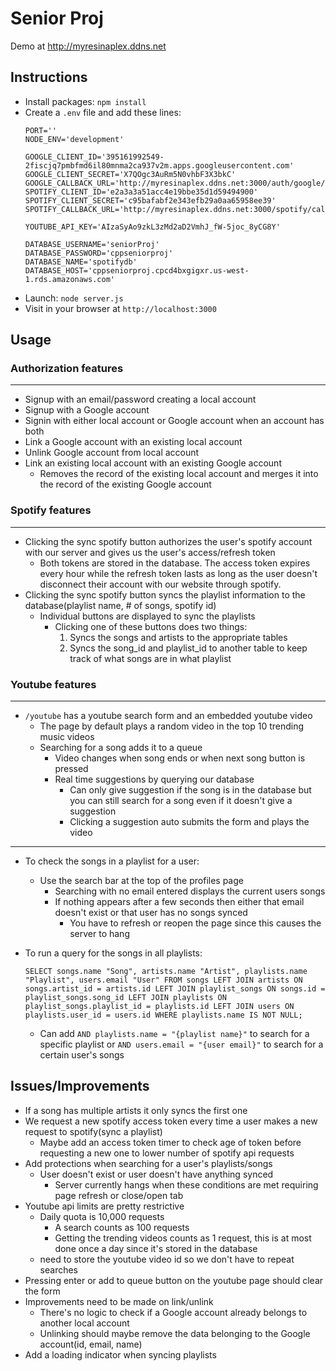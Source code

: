 
# Senior Proj

Demo at http://myresinaplex.ddns.net

## Instructions
- Install packages: `npm install`
- Create a `.env` file and add these lines:
    ```
    PORT=''
    NODE_ENV='development'

    GOOGLE_CLIENT_ID='395161992549-2fiscjq7pmbfmd6il80mnma2ca937v2m.apps.googleusercontent.com'
    GOOGLE_CLIENT_SECRET='X7QOgc3AuRm5N0vhbF3X3bkC'
    GOOGLE_CALLBACK_URL='http://myresinaplex.ddns.net:3000/auth/google/callback'
    SPOTIFY_CLIENT_ID='e2a3a3a51acc4e19bbe35d1d59494900'
    SPOTIFY_CLIENT_SECRET='c95bafabf2e343efb29a0aa65958ee39'
    SPOTIFY_CALLBACK_URL='http://myresinaplex.ddns.net:3000/spotify/callback'

    YOUTUBE_API_KEY='AIzaSyAo9zkL3zMd2aD2VmhJ_fW-5joc_8yCG8Y'

    DATABASE_USERNAME='seniorProj'
    DATABASE_PASSWORD='cppseniorproj'
    DATABASE_NAME='spotifydb'
    DATABASE_HOST='cppseniorproj.cpcd4bxgigxr.us-west-1.rds.amazonaws.com'
    ```
- Launch: `node server.js`
- Visit in your browser at `http://localhost:3000`

## Usage
### Authorization features
---

- Signup with an email/password creating a local account
- Signup with a Google account
- Signin with either local account or Google account when an account has both
- Link a Google account with an existing local account
- Unlink Google account from local account
- Link an existing local account with an existing Google account
    - Removes the record of the existing local account and merges it into the record of the existing Google account
### Spotify features
------
- Clicking the sync spotify button authorizes the user's spotify account with our server and gives us the user's access/refresh token
    - Both tokens are stored in the database. The access token expires every hour while the refresh token lasts as long as the user doesn't disconnect their account with our website through spotify.
- Clicking the sync spotify button syncs the playlist information to the database(playlist name, # of songs, spotify id)
    - Individual buttons are displayed to sync the playlists
        - Clicking one of these buttons does two things:
            1. Syncs the songs and artists to the appropriate tables
            2. Syncs the song_id and playlist_id to another table to keep track of what songs are in what playlist
### Youtube features
------
- `/youtube` has a youtube search form and an embedded youtube video
    - The page by default plays a random video in the top 10 trending music videos
    - Searching for a song adds it to a queue
        - Video changes when song ends or when next song button is pressed
        - Real time suggestions by querying our database
            - Can only give suggestion if the song is in the database but you can still search for a song even if it doesn't give a suggestion
            - Clicking a suggestion auto submits the form and plays the video
------
- To check the songs in a playlist for a user:
    - Use the search bar at the top of the profiles page
        - Searching with no email entered displays the current users songs
        - If nothing appears after a few seconds then either that email doesn't exist or that user has no songs synced
            - You have to refresh or reopen the page since this causes the server to hang

- To run a query for the songs in all playlists:
    ```
    SELECT songs.name "Song", artists.name "Artist", playlists.name "Playlist", users.email "User" FROM songs LEFT JOIN artists ON songs.artist_id = artists.id LEFT JOIN playlist_songs ON songs.id = playlist_songs.song_id LEFT JOIN playlists ON playlist_songs.playlist_id = playlists.id LEFT JOIN users ON playlists.user_id = users.id WHERE playlists.name IS NOT NULL;
    ```
    - Can add `AND playlists.name = "{playlist name}"` to search for a specific playlist or `AND users.email = "{user email}"` to search for a certain user's songs

## Issues/Improvements

- If a song has multiple artists it only syncs the first one
- We request a new spotify access token every time a user makes a new request to spotify(sync a playlist)
    - Maybe add an access token timer to check age of token before requesting a new one to lower number of spotify api requests
- Add protections when searching for a user's playlists/songs
    - User doesn't exist or user doesn't have anything synced
        - Server currently hangs when these conditions are met requiring page refresh or close/open tab
- Youtube api limits are pretty restrictive
    - Daily quota is 10,000 requests
        - A search counts as 100 requests
        - Getting the trending videos counts as 1 request, this is at most done once a day since it's stored in the database
    - need to store the youtube video id so we don't have to repeat searches
- Pressing enter or add to queue button on the youtube page should clear the form
- Improvements need to be made on link/unlink
    - There's no logic to check if a Google account already belongs to another local account
    - Unlinking should maybe remove the data belonging to the Google account(id, email, name)
- Add a loading indicator when syncing playlists